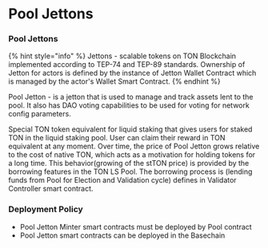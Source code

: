 # Pool Jettons

### Pool Jettons

{% hint style="info" %}
Jettons - scalable tokens on TON Blockchain implemented according to TEP-74 and TEP-89 standards. Ownership of Jetton for actors is defined by the instance of Jetton Wallet Contract which is managed by the actor's Wallet Smart Contract.
{% endhint %}

Pool Jetton -  is a jetton that is used to manage and track assets lent to the pool. It also has DAO voting capabilities to be used for voting for network config parameters.

Special TON token equivalent for liquid staking that gives users for staked TON in the liquid staking pool. User can claim their reward in TON equivalent at any moment. Over time, the price of Pool Jetton grows relative to the cost of native TON, which acts as a motivation for holding tokens for a long time. This behavior(growing of the stTON price) is provided by the borrowing features in the TON LS Pool. The borrowing process is (lending funds from Pool for Election and Validation cycle) defines in Validator Controller smart contract.



### Deployment Policy <a href="#deploy" id="deploy"></a>

* Pool Jetton Minter smart contracts must be deployed by Pool contract
* Pool Jetton smart contracts can be deployed in the Basechain
